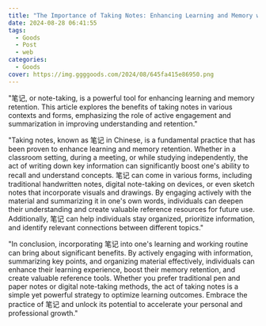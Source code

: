 ```yaml
---
title: "The Importance of Taking Notes: Enhancing Learning and Memory with 笔记"
date: 2024-08-28 06:41:55
tags:
  - Goods
  - Post
  - web
categories:
  - Goods
cover: https://img.ggggoods.com/2024/08/645fa415e86950.png
---
```


"笔记, or note-taking, is a powerful tool for enhancing learning and memory retention. This article explores the benefits of taking notes in various contexts and forms, emphasizing the role of active engagement and summarization in improving understanding and retention."

"Taking notes, known as 笔记 in Chinese, is a fundamental practice that has been proven to enhance learning and memory retention. Whether in a classroom setting, during a meeting, or while studying independently, the act of writing down key information can significantly boost one's ability to recall and understand concepts. 笔记 can come in various forms, including traditional handwritten notes, digital note-taking on devices, or even sketch notes that incorporate visuals and drawings. By engaging actively with the material and summarizing it in one's own words, individuals can deepen their understanding and create valuable reference resources for future use. Additionally, 笔记 can help individuals stay organized, prioritize information, and identify relevant connections between different topics."

"In conclusion, incorporating 笔记 into one's learning and working routine can bring about significant benefits. By actively engaging with information, summarizing key points, and organizing material effectively, individuals can enhance their learning experience, boost their memory retention, and create valuable reference tools. Whether you prefer traditional pen and paper notes or digital note-taking methods, the act of taking notes is a simple yet powerful strategy to optimize learning outcomes. Embrace the practice of 笔记 and unlock its potential to accelerate your personal and professional growth."
